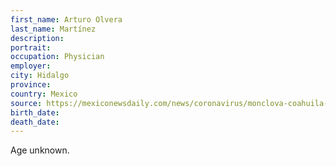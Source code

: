 ```yaml
---
first_name: Arturo Olvera
last_name: Martínez
description: 
portrait: 
occupation: Physician
employer: 
city: Hidalgo
province: 
country: Mexico
source: https://mexiconewsdaily.com/news/coronavirus/monclova-coahuila-mexicos-wuhan/
birth_date: 
death_date: 
---
```


Age unknown.